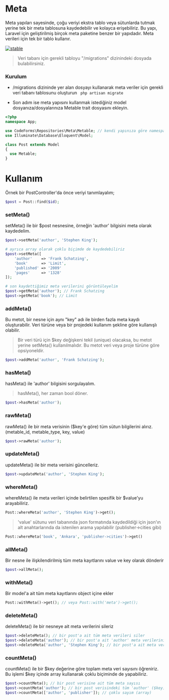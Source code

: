# Meta
Meta yapıları sayesinde, çoğu veriyi ekstra tablo veya sütunlarda tutmak yerine tek bir meta tablosuna kaydedebilir ve kolayca erişebiliriz. Bu yapı, Laravel için geliştirilmiş birçok meta paketine benzer bir yapıdadır. Meta verileri için tek bir tablo kullanır.

[![stable](http://badges.github.io/stability-badges/dist/stable.svg)](http://github.com/badges/stability-badges)

> Veri tabanı için gerekli tabloyu "/migrations" dizinindeki dosyada bulabilirsiniz.

### Kurulum

* /migrations dizininde yer alan dosyayı kullanarak meta veriler için gerekli veri tabanı tablosunu oluşturun
``` php artisan migrate```

* Son adım ise meta yapısını kullanmak istediğiniz model dosyanıza/dosyalarınıza Metable trait dosyasını ekleyin.
```php
<?php
namespace App;

use CodeForms\Repositories\Meta\Metable; // kendi yapınıza göre namespace'i değiştirin
use Illuminate\Database\Eloquent\Model;

class Post extends Model
{
  use Metable;
}
```

# Kullanım
Örnek bir PostController'da önce veriyi tanımlayalım;
```php
$post = Post::find($id);
```
### setMeta()
setMeta() ile bir $post nesnesine, örneğin 'author' bilgisini meta olarak kaydedelim.
```php
$post->setMeta('author', 'Stephen King');

# ayrıca array olarak çoklu biçimde de kaydedebiliriz
$post->setMeta([
	'author'    => 'Frank Schatzing',
	'book'      => 'Limit',
	'published' => '2009'
	'pages'     => '1328'
]);

# son kaydettiğimiz meta verilerini görüntüleyelim
$post->getMeta('author'); // Frank Schatzing
$post->getMeta('book'); // Limit
```
### addMeta()
Bu metot, bir nesne için aynı "key" adı ile birden fazla meta kaydı oluşturabilir. Veri türüne veya bir projedeki kullanım şekline göre kullanışlı olabilir.
> Bir veri türü için $key değişkeni tekil (unique) olacaksa, bu metot yerine setMeta() kullanılmalıdır. Bu metot veri veya proje türüne göre opsiyoneldir.
```php
$post->addMeta('author', 'Frank Schatzing');
```
### hasMeta()
hasMeta() ile 'author' bilgisini sorgulayalım. 
> hasMeta(), her zaman bool döner.
```php
$post->hasMeta('author');
```
### rawMeta()
rawMeta() ile bir meta verisinin ($key'e göre) tüm sütun bilgilerini alırız.
(metable_id, metable_type, key, value)
```php
$post->rawMeta('author');
```
### updateMeta()
updateMeta() ile bir meta verisini güncelleriz.
```php
$post->updateMeta('author', 'Stephen King');
```
### whereMeta()
whereMeta() ile meta verileri içinde belirtilen spesifik bir $value'yu arayabiliriz.
```php
Post::whereMeta('author', 'Stephen King')->get();
```
> 'value' sütunu veri tabanında json formatında kaydedildiği için json'ın alt anahtarlarında da istenilen arama yapılabilir (publisher->cities gibi)
```php
Post::whereMeta('book', 'Ankara', 'publisher->cities')->get()
```
### allMeta()
Bir nesne ile ilişkilendirilmiş tüm meta kayıtlarını value ve key olarak dönderir
```php
$post->allMeta();
```
### withMeta()
Bir model'a ait tüm meta kayıtlarını object içine ekler
```php
Post::withMeta()->get(); // veya Post::with('meta')->get();
```
### deleteMeta()
deleteMeta() ile bir nesneye ait meta verilerini sileriz
```php
$post->deleteMeta(); // bir post'a ait tüm meta verileri siler
$post->deleteMeta('author'); // bir post'a ait 'author' meta verilerini siler
$post->deleteMeta('author', 'Stephen King'); // bir post'a ait meta verilerini, 'key / value' değişkenine göre siler
```
### countMeta()
countMeta() ile bir $key değerine göre toplam meta veri sayısını öğreniriz. Bu işlemi $key içinde array kullanarak çoklu biçiminde de yapabiliriz.
```php
$post->countMeta(); // bir post verisine ait tüm meta sayısı
$post->countMeta('author'); // bir post verisindeki tüm 'author' ($key) toplamı
$post->countMeta(['author', 'publisher']); // çoklu sayım (array)
```
